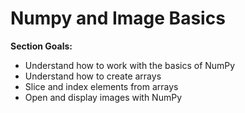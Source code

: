 # Numpy and Image Basics

**Section Goals:**
* Understand how to work with the basics of NumPy
* Understand how to create arrays
* Slice and index elements from arrays
* Open and display images with NumPy
